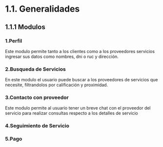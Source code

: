 # 1.1. Generalidades

## 1.1.1 Modulos

### 1.Perfil
  Este modulo permite tanto a los clientes como a los proveedores servicios ingresar sus datos como nombres, dni o ruc y dirección.

### 2.Busqueda de Servicios 
  En este modulo el usuario puede buscar a los proveedores de servicios que necesite, filtrandolos por calificación y proximidad.

### 3.Contacto con proveedor
  Este modulo permite al usuario tener un breve chat con el proveedor del servicio para realizar consultas respecto a los detalles de servicio 
### 4.Seguimiento de Servicio 

### 5.Pago
